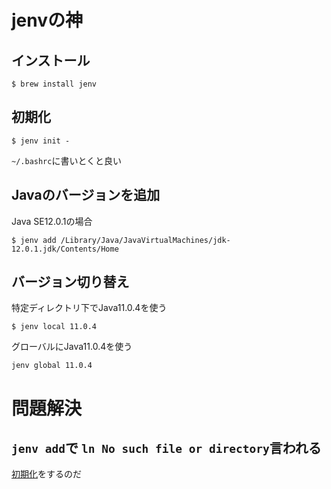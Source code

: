 # jenvの神

## インストール

```console
$ brew install jenv
```

## 初期化

```console
$ jenv init -
```

`~/.bashrc`に書いとくと良い

## Javaのバージョンを追加

Java SE12.0.1の場合

```console
$ jenv add /Library/Java/JavaVirtualMachines/jdk-12.0.1.jdk/Contents/Home
```

## バージョン切り替え

特定ディレクトリ下でJava11.0.4を使う

```console
$ jenv local 11.0.4
```

グローバルにJava11.0.4を使う

```console
jenv global 11.0.4
```

# 問題解決

## `jenv add`で `ln No such file or directory`言われる

[初期化](https://www.notion.so/sh141/a3500041bf7b4ce78a9e46be927286c6#0bdd5b97df524a8c9658272a5523dd67)をするのだ